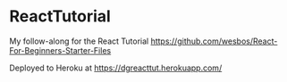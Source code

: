 # ReactTutorial
My follow-along for the React Tutorial https://github.com/wesbos/React-For-Beginners-Starter-Files


Deployed to Heroku at https://dgreacttut.herokuapp.com/